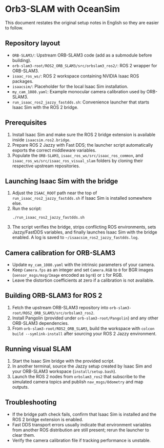# Orb3-SLAM with OceanSim

This document restates the original setup notes in English so they are easier to follow.

## Repository layout
- `ORB-SLAM3/`: Upstream ORB-SLAM3 code (add as a submodule before building).
- `orb-slam3-root/ROS2_ORB_SLAM3/src/orbslam3_ros2/`: ROS 2 wrapper for ORB-SLAM3.
- `isaac_ros_ws/`: ROS 2 workspace containing NVIDIA Isaac ROS packages.
- `isaacsim/`: Placeholder for the local Isaac Sim installation.
- `my_cam_1080.yaml`: Example monocular camera calibration used by ORB-SLAM3.
- `run_isaac_ros2_jazzy_fastdds.sh`: Convenience launcher that starts Isaac Sim with the ROS 2 bridge.

## Prerequisites
1. Install Isaac Sim and make sure the ROS 2 bridge extension is available inside `isaacsim.ros2.bridge`.
2. Prepare ROS 2 Jazzy with Fast DDS; the launcher script automatically exports the correct middleware variables.
3. Populate the `ORB-SLAM3`, `isaac_ros_ws/src/isaac_ros_common`, and `isaac_ros_ws/src/isaac_ros_visual_slam` folders by cloning their respective upstream repositories.

## Launching Isaac Sim with the bridge
1. Adjust the `ISAAC_ROOT` path near the top of `run_isaac_ros2_jazzy_fastdds.sh` if Isaac Sim is installed somewhere else.
2. Run the script:
   ```bash
   ./run_isaac_ros2_jazzy_fastdds.sh
   ```
3. The script verifies the bridge, strips conflicting ROS environments, sets Jazzy/FastDDS variables, and finally launches Isaac Sim with the bridge enabled. A log is saved to `~/isaacsim_ros2_jazzy_fastdds.log`.

## Camera calibration for ORB-SLAM3
- Update `my_cam_1080.yaml` with the intrinsic parameters of your camera.
- Keep `Camera.fps` as an integer and set `Camera.RGB` to `0` for BGR images (`sensor_msgs/msg/Image` encoded as `bgr8`) or `1` for RGB.
- Leave the distortion coefficients at zero if a calibration is not available.

## Building ORB-SLAM3 for ROS 2
1. Fetch the upstream ORB-SLAM3 repository into `orb-slam3-root/ROS2_ORB_SLAM3/src/orbslam3_ros2`.
2. Install Pangolin (provided under `orb-slam3-root/Pangolin`) and any other ORB-SLAM3 dependencies.
3. From `orb-slam3-root/ROS2_ORB_SLAM3`, build the workspace with `colcon build --symlink-install` after sourcing your ROS 2 Jazzy environment.

## Running visual SLAM
1. Start the Isaac Sim bridge with the provided script.
2. In another terminal, source the Jazzy setup created by Isaac Sim and your ORB-SLAM3 workspace (`install/setup.bash`).
3. Launch the ROS 2 nodes from `orbslam3_ros2` that subscribe to the simulated camera topics and publish `nav_msgs/Odometry` and map outputs.

## Troubleshooting
- If the bridge path check fails, confirm that Isaac Sim is installed and the ROS 2 bridge extension is enabled.
- Fast DDS transport errors usually indicate that environment variables from another ROS distribution are still present; rerun the launcher to clear them.
- Verify the camera calibration file if tracking performance is unstable.

